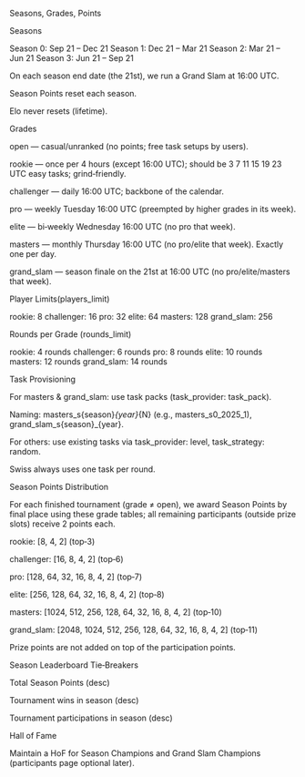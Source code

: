 Seasons, Grades, Points

Seasons

Season 0: Sep 21 – Dec 21
Season 1: Dec 21 – Mar 21
Season 2: Mar 21 – Jun 21
Season 3: Jun 21 – Sep 21

On each season end date (the 21st), we run a Grand Slam at 16:00 UTC.

Season Points reset each season.

Elo never resets (lifetime).

Grades

open — casual/unranked (no points; free task setups by users).

rookie — once per 4 hours (except 16:00 UTC);
should be 3 7 11 15 19 23  UTC
easy tasks;
grind‑friendly.

challenger — daily 16:00 UTC; backbone of the calendar.

pro — weekly Tuesday 16:00 UTC (preempted by higher grades in its week).

elite — bi‑weekly Wednesday 16:00 UTC (no pro that week).

masters — monthly Thursday 16:00 UTC (no pro/elite that week). Exactly one per day.

grand_slam — season finale on the 21st at 16:00 UTC (no pro/elite/masters that week).

Player Limits(players_limit)

rookie: 8
challenger: 16
pro: 32
elite: 64
masters: 128
grand_slam: 256

Rounds per Grade (rounds_limit)

rookie: 4 rounds
challenger: 6 rounds
pro: 8 rounds
elite: 10 rounds
masters: 12 rounds
grand_slam: 14 rounds


Task Provisioning

For masters & grand_slam: use task packs (task_provider: task_pack).

Naming: masters_s{season}_{year}_{N} (e.g., masters_s0_2025_1), grand_slam_s{season}_{year}.

For others: use existing tasks via task_provider: level, task_strategy: random.

Swiss always uses one task per round.

Season Points Distribution

For each finished tournament (grade ≠ open), we award Season Points by final place using these grade tables; all remaining participants (outside prize slots) receive 2 points each.

rookie: [8, 4, 2] (top‑3)

challenger: [16, 8, 4, 2] (top‑6)

pro: [128, 64, 32, 16, 8, 4, 2] (top‑7)

elite: [256, 128, 64, 32, 16, 8, 4, 2] (top‑8)

masters: [1024, 512, 256, 128, 64, 32, 16, 8, 4, 2] (top‑10)

grand_slam: [2048, 1024, 512, 256, 128, 64, 32, 16, 8, 4, 2] (top‑11)

Prize points are not added on top of the participation points.

Season Leaderboard Tie‑Breakers

Total Season Points (desc)

Tournament wins in season (desc)

Tournament participations in season (desc)

Hall of Fame

Maintain a HoF for Season Champions and Grand Slam Champions (participants page optional later).
